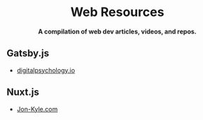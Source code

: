 <h1 align="center">Web Resources</h1>
<div align="center"><strong>A compilation of web dev articles, videos, and repos.</strong></div>

## Gatsby.js
- [digitalpsychology.io](https://github.com/danistefanovic/digitalpsychology.io)

## Nuxt.js
- [Jon-Kyle.com](https://github.com/jondashkyle/jon-kyle.com)
